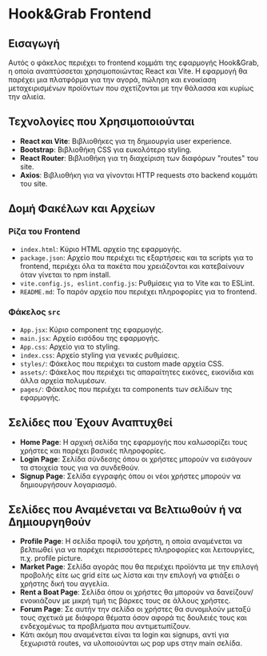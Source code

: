 # Hook&Grab Frontend

## Εισαγωγή
Αυτός ο φάκελος περιέχει το frontend κομμάτι της εφαρμογής Hook&Grab, η οποία αναπτύσσεται χρησιμοποιώντας React και Vite. Η εφαρμογή θα παρέχει μια πλατφόρμα για την αγορά, πώληση και ενοικίαση μεταχειρισμένων προϊόντων που σχετίζονται με την θάλασσα και κυρίως την αλιεία.

## Τεχνολογίες που Χρησιμοποιούνται
- **React και Vite**: Βιβλιοθήκες για τη δημιουργία user experience.
- **Bootstrap**: Βιβλιοθήκη CSS για ευκολότερο styling.
- **React Router**: Βιβλιοθήκη για τη διαχείριση των διαφόρων "routes" του site.
- **Axios**: Βιβλιοθήκη για να γίνονται HTTP requests στο backend κομμάτι του site.

## Δομή Φακέλων και Αρχείων

### Ρίζα του Frontend
- `index.html`: Κύριο HTML αρχείο της εφαρμογής.
- `package.json`: Αρχείο που περιέχει τις εξαρτήσεις και τα scripts για το frontend, περιέχει όλα τα πακέτα που χρειάζονται και κατεβαίνουν όταν γίνεται το npm install.
- `vite.config.js, eslint.config.js`: Ρυθμίσεις για το Vite και το ESLint.
- `README.md`: Το παρόν αρχείο που περιέχει πληροφορίες για το frontend.

### Φάκελος `src`
- `App.jsx`: Κύριο component της εφαρμογής.
- `main.jsx`: Αρχείο εισόδου της εφαρμογής.
- `App.css`: Αρχείο για το styling.
- `index.css`: Αρχείο styling για γενικές ρυθμίσεις.
- `styles/`: Φάκελος που περιέχει τα custom made αρχεία CSS.
- `assets/`: Φάκελος που περιέχει τις απαραίτητες εικόνες, εικονίδια και άλλα αρχεία πολυμέσων.
- `pages/`: Φάκελος που περιέχει τα components των σελίδων της εφαρμογής.

## Σελίδες που Έχουν Αναπτυχθεί
- **Home Page**: Η αρχική σελίδα της εφαρμογής που καλωσορίζει τους χρήστες και παρέχει βασικές πληροφορίες.
- **Login Page**: Σελίδα σύνδεσης όπου οι χρήστες μπορούν να εισάγουν τα στοιχεία τους για να συνδεθούν.
- **Signup Page**: Σελίδα εγγραφής όπου οι νέοι χρήστες μπορούν να δημιουργήσουν λογαριασμό.

## Σελίδες που Αναμένεται να Βελτιωθούν ή να Δημιουργηθούν
- **Profile Page**: Η σελίδα προφίλ του χρήστη, η οποία αναμένεται να βελτιωθεί για να παρέχει περισσότερες πληροφορίες και λειτουργίες, π.χ. profile picture.
- **Market Page**: Σελίδα αγοράς που θα περιέχει προϊόντα με την επιλογή προβολής είτε ως grid είτε ως λίστα και την επιλογή να φτιάξει ο χρήστης δική του αγγελία.
- **Rent a Boat Page**: Σελίδα όπου οι χρήστες θα μπορούν να δανείζουν/ενοικιάζουν με μικρή τιμή τις βάρκες τους σε άλλους χρήστες.
- **Forum Page**: Σε αυτήν την σελίδα οι χρήστες θα συνομιλούν μεταξύ τους σχετικά με διάφορα θέματα όσον αφορά τις δουλειές τους και ενδεχομένως τα προβλήματα που αντιμετωπίζουν.
- Κάτι ακόμη που αναμένεται είναι τα login και signups, αντί για ξεχωριστά routes, να υλοποιούνται ως pop ups στην main σελίδα. 
